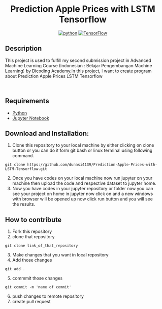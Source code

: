 <div align="center">

# Prediction Apple Prices with LSTM Tensorflow

[![python](https://img.shields.io/badge/-Python-blue?logo=python&logoColor=white)](https://github.com/pre-commit/pre-commit)
[![TensorFlow](https://img.shields.io/badge/TensorFlow-FF6F00?logo=tensorflow&logoColor=white)](https://www.tensorflow.org)

</div>

## Description

This project is used to fulfill my second submission project in Advanced Machine Learning Course (Indonesian : Belajar Pengembangan Machine Learning) by Dicoding Academy.In this project, I want to create program about Prediction Apple Prices LSTM Tensorflow

<br>

## Requirements

- [Python](https://www.python.org/?downloads)
- [Jupyter Notebook](https://www.dataquest.io/blog/jupyter-notebook-tutorial/)

## Download and Installation:

1. Clone this repository to your local machine by either clicking on clone button or you can do it form git bash or linux terminal using following command.

```
git clone https://github.com/dunasi4139/Prediction-Apple-Prices-with-LSTM-Tensorflow.git
```

2. Once you have codes on your local machine now run jupyter on your machine then upload the code and respective dataset to jupyter home.
3. Now you have codes in your jupyter repository or folder now you can see your project on home in jupyter now click on and a new windows with browser will be opened up now click run button and you will see the results.

## How to contribute

1. Fork this repository
2. clone that repository

```
git clone link_of_that_repository
```

3. Make changes that you want in local repository
4. Add those changes

```
git add .
```

5. commmit those changes

```
git commit -m 'name of commit'
```

6. push changes to remote repository
7. create pull request
